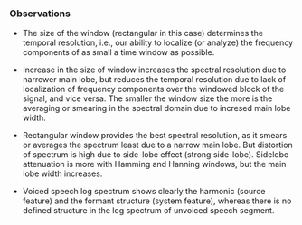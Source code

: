 ### Observations

- The size of the window (rectangular in this case) determines the temporal resolution, i.e., our ability to localize (or analyze) the frequency components of as small a time window as possible.

- Increase in the size of window increases the spectral resolution due to narrower main lobe, but reduces the temporal resolution due to lack of localization of frequency components over the windowed block of the signal, and vice versa. The smaller the window size the more is the averaging or smearing in the spectral domain due to incresed main lobe width.

- Rectangular window provides the best spectral resolution, as it smears or averages the spectrum least due to a narrow main lobe. But distortion of spectrum is high due to side-lobe effect (strong side-lobe). Sidelobe attenuation is more with Hamming and Hanning windows, but the main lobe width increases.

- Voiced speech log spectrum shows clearly the harmonic (source feature) and the formant structure (system feature), whereas there is no defined structure in the log spectrum of unvoiced speech segment.


